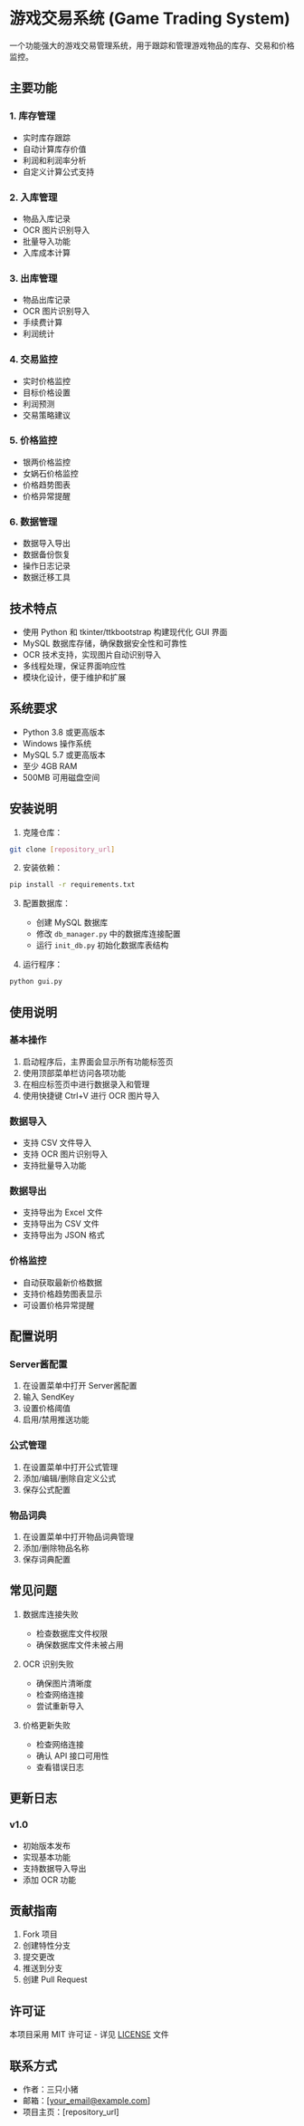# 游戏交易系统 (Game Trading System)

一个功能强大的游戏交易管理系统，用于跟踪和管理游戏物品的库存、交易和价格监控。

## 主要功能

### 1. 库存管理
- 实时库存跟踪
- 自动计算库存价值
- 利润和利润率分析
- 自定义计算公式支持

### 2. 入库管理
- 物品入库记录
- OCR 图片识别导入
- 批量导入功能
- 入库成本计算

### 3. 出库管理
- 物品出库记录
- OCR 图片识别导入
- 手续费计算
- 利润统计

### 4. 交易监控
- 实时价格监控
- 目标价格设置
- 利润预测
- 交易策略建议

### 5. 价格监控
- 银两价格监控
- 女娲石价格监控
- 价格趋势图表
- 价格异常提醒

### 6. 数据管理
- 数据导入导出
- 数据备份恢复
- 操作日志记录
- 数据迁移工具

## 技术特点

- 使用 Python 和 tkinter/ttkbootstrap 构建现代化 GUI 界面
- MySQL 数据库存储，确保数据安全性和可靠性
- OCR 技术支持，实现图片自动识别导入
- 多线程处理，保证界面响应性
- 模块化设计，便于维护和扩展

## 系统要求

- Python 3.8 或更高版本
- Windows 操作系统
- MySQL 5.7 或更高版本
- 至少 4GB RAM
- 500MB 可用磁盘空间

## 安装说明

1. 克隆仓库：
```bash
git clone [repository_url]
```

2. 安装依赖：
```bash
pip install -r requirements.txt
```

3. 配置数据库：
   - 创建 MySQL 数据库
   - 修改 `db_manager.py` 中的数据库连接配置
   - 运行 `init_db.py` 初始化数据库表结构

4. 运行程序：
```bash
python gui.py
```

## 使用说明

### 基本操作
1. 启动程序后，主界面会显示所有功能标签页
2. 使用顶部菜单栏访问各项功能
3. 在相应标签页中进行数据录入和管理
4. 使用快捷键 Ctrl+V 进行 OCR 图片导入

### 数据导入
- 支持 CSV 文件导入
- 支持 OCR 图片识别导入
- 支持批量导入功能

### 数据导出
- 支持导出为 Excel 文件
- 支持导出为 CSV 文件
- 支持导出为 JSON 格式

### 价格监控
- 自动获取最新价格数据
- 支持价格趋势图表显示
- 可设置价格异常提醒

## 配置说明

### Server酱配置
1. 在设置菜单中打开 Server酱配置
2. 输入 SendKey
3. 设置价格阈值
4. 启用/禁用推送功能

### 公式管理
1. 在设置菜单中打开公式管理
2. 添加/编辑/删除自定义公式
3. 保存公式配置

### 物品词典
1. 在设置菜单中打开物品词典管理
2. 添加/删除物品名称
3. 保存词典配置

## 常见问题

1. 数据库连接失败
   - 检查数据库文件权限
   - 确保数据库文件未被占用

2. OCR 识别失败
   - 确保图片清晰度
   - 检查网络连接
   - 尝试重新导入

3. 价格更新失败
   - 检查网络连接
   - 确认 API 接口可用性
   - 查看错误日志

## 更新日志

### v1.0
- 初始版本发布
- 实现基本功能
- 支持数据导入导出
- 添加 OCR 功能

## 贡献指南

1. Fork 项目
2. 创建特性分支
3. 提交更改
4. 推送到分支
5. 创建 Pull Request

## 许可证

本项目采用 MIT 许可证 - 详见 [LICENSE](LICENSE) 文件

## 联系方式

- 作者：三只小猪
- 邮箱：[your_email@example.com]
- 项目主页：[repository_url]
